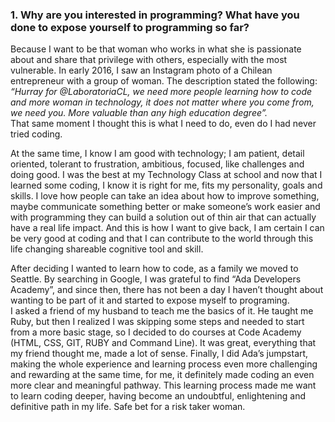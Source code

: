 ### 1. Why are you interested in programming? What have you done to expose yourself to programming so far?
Because I want to be that woman who works in what she is passionate about and share that privilege with others, especially with the most vulnerable. 
In early 2016, I saw an Instagram photo of a Chilean entrepreneur with a group of woman. The description stated the following: _“Hurray for @LaboratoriaCL, we need more people learning how to code and more woman in technology, it does not matter where you come from, we need you. More valuable than any high education degree”._  
That same moment I thought this is what I need to do, even do I had never tried coding.

At the same time, I know I am good with technology; I am patient, detail oriented, tolerant to frustration, ambitious, focused, like challenges and doing good. I was the best at my Technology Class at school and now that I learned some coding, I know it is right for me, fits my personality, goals and skills. I love how people can take an idea about how to improve something, maybe communicate something better or make someone’s work easier and with programming they can build a solution out of thin air that can actually have a real life impact. And this is how I want to give back, I am certain I can be very good at coding and that I can contribute to the world through this life changing shareable cognitive tool and skill.


After deciding I wanted to learn how to code, as a family we moved to Seattle. By searching in Google, I was grateful to find “Ada Developers Academy”, and since then, there has not been a day I haven’t thought about wanting to be part of it and started to expose myself to programing.   
 I asked a friend of my husband to teach me the basics of it. He taught me Ruby, but then I realized I was skipping some steps and needed to start from a more basic stage, so I decided to do courses at Code Academy (HTML, CSS, GIT, RUBY and Command Line). It was great, everything that my friend thought me, made a lot of sense. Finally, I did Ada’s jumpstart, making the whole experience and learning process even more challenging and rewarding at the same time, for me, it definitely made coding an even more clear and meaningful pathway. This learning process made me want to learn coding deeper, having become an undoubtful, enlightening and definitive path in my life. Safe bet for a risk taker woman.  

